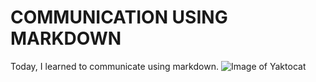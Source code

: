 # COMMUNICATION USING MARKDOWN
Today, I learned to communicate using markdown.
![Image of Yaktocat](https://octodex.github.com/images/yaktocat.png)
